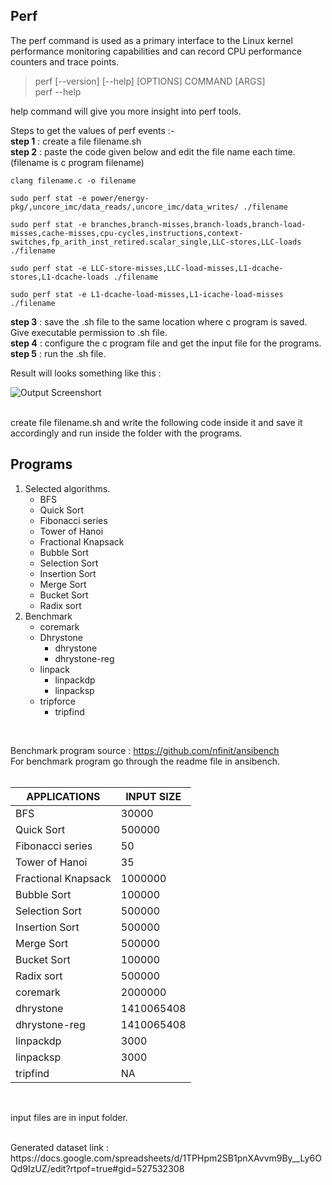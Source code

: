 

## Perf
The perf command is used as a primary interface to the Linux kernel performance monitoring capabilities and can record CPU performance counters and trace points. <br />

>perf [--version] [--help] [OPTIONS] COMMAND [ARGS] <br />
>perf --help

help command will give you more insight into perf tools.<br/>

Steps to get the values of perf events :- <br/>
**step 1** : create a file filename.sh <br/>
**step 2** : paste the code given below and edit the file name each time.(filename is c program filename)


```
clang filename.c -o filename

sudo perf stat -e power/energy-pkg/,uncore_imc/data_reads/,uncore_imc/data_writes/ ./filename

sudo perf stat -e branches,branch-misses,branch-loads,branch-load-misses,cache-misses,cpu-cycles,instructions,context-switches,fp_arith_inst_retired.scalar_single,LLC-stores,LLC-loads ./filename

sudo perf stat -e LLC-store-misses,LLC-load-misses,L1-dcache-stores,L1-dcache-loads ./filename  

sudo perf stat -e L1-dcache-load-misses,L1-icache-load-misses ./filename
```
**step 3** : save the .sh file to the same location where c program is saved. Give executable permission to .sh file. <br/>
**step 4** : configure the c program file and get the input file for the programs.<br/>
**step 5** : run the .sh file.<br/>

Result will looks something like this : <br/>

![Output Screenshort](https://i.pinimg.com/750x/e5/87/80/e587801d3323bff8741bdc4e891c9a48.jpg?raw=true) <br/>



<br/>
create file filename.sh and write the following code inside it and save it accordingly and run inside the folder with the programs. <br/>



## Programs

1. Selected algorithms.
    * BFS
    * Quick Sort
    * Fibonacci series
    * Tower of Hanoi
    * Fractional Knapsack
    * Bubble Sort
    * Selection Sort
    * Insertion Sort
    * Merge Sort
    * Bucket Sort
    * Radix sort
2. Benchmark
    * coremark
    * Dhrystone
        *   dhrystone
        *   dhrystone-reg
    * linpack
        *   linpackdp
        *   linpacksp
    * tripforce
        *   tripfind
<br />

Benchmark program source : https://github.com/nfinit/ansibench <br/>
For benchmark program go through the readme file in ansibench.<br/>
<br/>

| APPLICATIONS | INPUT SIZE |
| ------------ | ---------- |
| BFS	| 30000 |
| Quick Sort	| 500000 |
| Fibonacci series | 50 |
| Tower of Hanoi	| 35 |
| Fractional Knapsack	| 1000000 |
| Bubble Sort	| 100000 |
| Selection Sort	| 500000 |
| Insertion Sort	| 500000 |
| Merge Sort	| 500000 |
| Bucket Sort	| 100000 | 
| Radix sort	| 500000 |
| coremark	| 2000000 |
| dhrystone	| 1410065408 |
| dhrystone-reg	| 1410065408 |
| linpackdp	| 3000 |
| linpacksp	| 3000 |
| tripfind	| NA |

<br/>

input files are in input folder.

<br/>
Generated dataset link : https://docs.google.com/spreadsheets/d/1TPHpm2SB1pnXAvvm9By__Ly6OQd9IzUZ/edit?rtpof=true#gid=527532308 
